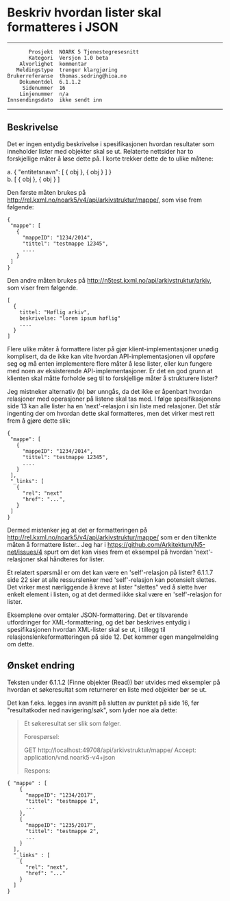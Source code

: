 Beskriv hvordan lister skal formatteres i JSON
==============================================

 ------------------  ---------------------------------
           Prosjekt  NOARK 5 Tjenestegresesnitt
           Kategori  Versjon 1.0 beta
        Alvorlighet  kommentar
       Meldingstype  trenger klargjøring
    Brukerreferanse  thomas.sodring@hioa.no
        Dokumentdel  6.1.1.2
         Sidenummer  16
        Linjenummer  n/a
    Innsendingsdato  ikke sendt inn
 ------------------  ---------------------------------

Beskrivelse
-----------

Det er ingen entydig beskrivelse i spesifikasjonen hvordan resultater
som inneholder lister med objekter skal se ut.  Relaterte nettsider
har to forskjellige måter å løse dette på.  I korte trekker dette de
to ulike måtene:

  a. { "entitetsnavn": [ { obj }, { obj } ] }  
  b. [ { obj }, { obj } ]  

Den første måten brukes på
http://rel.kxml.no/noark5/v4/api/arkivstruktur/mappe/, som vise frem
følgende:

```
{
 "mappe": [
   {
     "mappeID": "1234/2014",
     "tittel": "testmappe 12345",
     .... 
   }
 ]
}
```

Den andre måten brukes på
http://n5test.kxml.no/api/arkivstruktur/arkiv, som viser frem
følgende.

```
[
  {
    tittel: "Høflig arkiv",
    beskrivelse: "lorem ipsum høflig"
    ....
  }
]
```

Flere ulike måter å formattere lister på gjør klient-implementasjoner
unødig komplisert, da de ikke kan vite hvordan API-implementasjonen
vil oppføre seg og må enten implementere flere måter å lese lister,
eller kun fungere med noen av eksisterende API-implementasjoner. Er
det en god grunn at klienten skal måtte forholde seg til to
forskjellige måter å strukturere lister?

Jeg mistneker alternativ (b) bør unngås, da det ikke er åpenbart
hvordan relasjoner med operasjoner på listene skal tas med.  I følge
spesifikasjonens side 13 kan alle lister ha en 'next'-relasjon i sin
liste med relasjoner.  Det står ingenting der om hvordan dette skal
formatteres, men det virker mest rett frem å gjøre dette slik:

```
{
 "mappe": [
   {
     "mappeID": "1234/2014",
     "tittel": "testmappe 12345",
     .... 
   }
 ],
 "_links": [
   {
     "rel": "next"
     "href": "...",
   }
 ]
}
```

Dermed mistenker jeg at det er formatteringen på
http://rel.kxml.no/noark5/v4/api/arkivstruktur/mappe/ som er den
tiltenkte måten å formattere lister..  Jeg har i
https://github.com/Arkitektum/N5-net/issues/4 spurt om det kan vises
frem et eksempel på hvordan 'next'-relasjoner skal håndteres for
lister.

Et relatert spørsmål er om det kan være en 'self'-relasjon på lister?
6.1.1.7 side 22 sier at alle ressurslenker med 'self'-relasjon kan
potensielt slettes.  Det virker mest nærliggende å kreve at lister
"slettes" ved å slette hver enkelt element i listen, og at det dermed
ikke skal være en 'self'-relasjon for lister.

Eksemplene over omtaler JSON-formattering.  Det er tilsvarende
utfordringer for XML-formattering, og det bør beskrives entydig i
spesifikasjonen hvordan XML-lister skal se ut, i tillegg til
relasjonslenkeformatteringen på side 12.  Det kommer egen
mangelmelding om dette.

Ønsket endring
--------------

Teksten under 6.1.1.2 (Finne objekter (Read)) bør utvides med
eksempler på hvordan et søkeresultat som returnerer en liste med
objekter bør se ut.

Det kan f.eks. legges inn avsnitt på slutten av punktet på side 16,
før "resultatkoder ned navigering/søk", som lyder noe ala dette:

> Et søkeresultat ser slik som følger.
>
> Forespørsel:
>
> GET http://localhost:49708/api/arkivstruktur/mappe/
> Accept: application/vnd.noark5-v4+json
> 
> Respons:

```
{ "mappe" : [
    {
      "mappeID": "1234/2017",
      "tittel": "testmappe 1",
      ...
    },
    {
      "mappeID": "1235/2017",
      "tittel": "testmappe 2",
      ...
    }
  ],
  "_links" : [
    {
      "rel": "next",
      "href": "..."
    }
  ]
}
```
